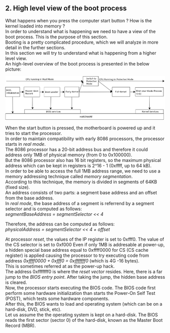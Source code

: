 ## 2. High level view of the boot process
What happens when you press the computer start button ? How is the kernel loaded into memory ?  
In order to understand what is happening we need to have a view of the boot process. This is the purpose of this section.  
Booting is a pretty complicated procedure, which we will analyze in more detail in the further sections.  
In this section we will try to understand what is happening from a higher level view.  
An high-level overview of the boot process is presented in the below picture:

![High level view of the boot process](img/Boot_High_Level_View.png)

When the start button is pressed, the motherboard is powered up and it tries to start the processor.  
In order to maintain compatibility with early 8086 processors, the processor starts in _real mode_.  
The 8086 processor has a 20-bit address bus and therefore it could address only 1MB of physical memory (from 0 to 0x100000).  
But the 8086 processor also has 16 bit registers, so the maximum physical address which can be kept in registers is 2^16 - 1 (0xffff, up to 64 kB).   
In order to be able to access the full 1MB address range, we need to use a memory addressing technique called _memory segmentation_.  
According to this technique, the memory is divided in segments of 64KB (fixed size).  
An address consists of two parts: a segment base address and an offset from the base address.  
In _real mode_, the base address of a segment is referrend by a segment selector and is computed as follows:  
_segmentBaseAddress = segmentSelector << 4_  

Therefore, the address can be computed as follows:  
_physicalAddress = segmentSelector << 4 + offset_  

At processor _reset_, the values of the IP register is set to 0xfff0. The value of the CS selector is set to 0xf000
Even if only 1MB is addresable at power-up, a hidden special base address equal to 0xffff0000 for CS (CS cache register) is applied causing the processor to try executing code from address _0xffff0000 + 0xfff0 = 0xfffffff0_ (which is 4G -16 bytes).  
This is sometimes referred at as the power-up hack.  
The address 0xfffffff0 is where the _reset vector_ resides. Here, there is a far jump to the _BIOS entry point_. After taking the jump, the hidden base address is cleared.  
Now, the processor starts executing the BIOS code. The BIOS code first perform some hardware initialization than starts the Power-On Self Test (POST), which tests some hardware components.  
After this, the BIOS wants to load and operating system (which can be on a hard-disk, DVD, stick, etc).  
Let us assume the the operating system is kept on a hard-disk. The BIOS reads the first sector (sector 0) of the hard-disk, known as the Master Boot Record (MBR).  
